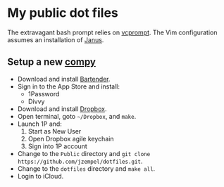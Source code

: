 # My public dot files

The extravagant bash prompt relies on [vcprompt](http://vcprompt.com). The
Vim configuration assumes an installation of
[Janus](https://github.com/carlhuda/janus).

## Setup a new [compy](https://youtu.be/--wlEf0TWQw)

* Download and install [Bartender](https://www.macbartender.com).
* Sign in to the App Store and install:
    * 1Password
    * Divvy
* Download and install [Dropbox](https://www.dropbox.com/install).
* Open terminal, goto `~/Dropbox`, and `make`.
* Launch 1P and:
    1. Start as New User
    1. Open Dropbox agile keychain
    1. Sign into 1P account
* Change to the `Public` directory and `git clone https://github.com/jzempel/dotfiles.git`.
* Change to the `dotfiles` directory and `make all`.
* Login to iCloud.